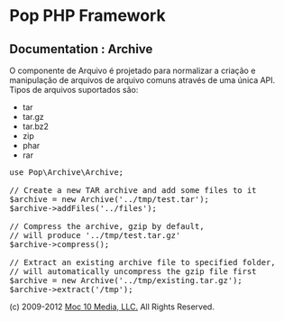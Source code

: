 Pop PHP Framework
=================

Documentation : Archive
-----------------------

O componente de Arquivo é projetado para normalizar a criação e manipulação de arquivos de arquivo comuns através de uma única API. Tipos de arquivos suportados são:


* tar
* tar.gz
* tar.bz2
* zip
* phar
* rar

<pre>
use Pop\Archive\Archive;

// Create a new TAR archive and add some files to it
$archive = new Archive('../tmp/test.tar');
$archive->addFiles('../files');

// Compress the archive, gzip by default,
// will produce '../tmp/test.tar.gz'
$archive->compress();

// Extract an existing archive file to specified folder,
// will automatically uncompress the gzip file first
$archive = new Archive('../tmp/existing.tar.gz');
$archive->extract('/tmp');
</pre>

(c) 2009-2012 [Moc 10 Media, LLC.](http://www.moc10media.com) All Rights Reserved.
